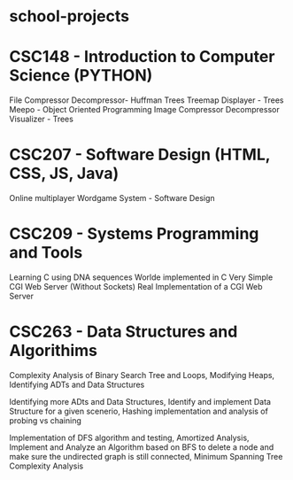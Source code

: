 # school-projects

# CSC148 - Introduction to Computer Science (PYTHON)

File Compressor Decompressor- Huffman Trees
Treemap Displayer - Trees
Meepo - Object Oriented Programming 
Image Compressor Decompressor Visualizer - Trees 

# CSC207 - Software Design (HTML, CSS, JS, Java)
Online multiplayer Wordgame System - Software Design

# CSC209 - Systems Programming and Tools
Learning C using DNA sequences
Worlde implemented in C
Very Simple CGI Web Server (Without Sockets)
Real Implementation of a CGI Web Server

# CSC263 - Data Structures and Algorithims
Complexity Analysis of Binary Search Tree and Loops, Modifying Heaps, Identifying ADTs and Data Structures

Identifying more ADts and Data Structures, Identify and implement Data Structure for a given scenerio, Hashing implementation and analysis of probing vs chaining

Implementation of DFS algorithm and testing, Amortized Analysis, Implement and Analyze an Algorithm based on BFS to delete a node and make sure the undirected graph is still connected, Minimum Spanning Tree Complexity Analysis
